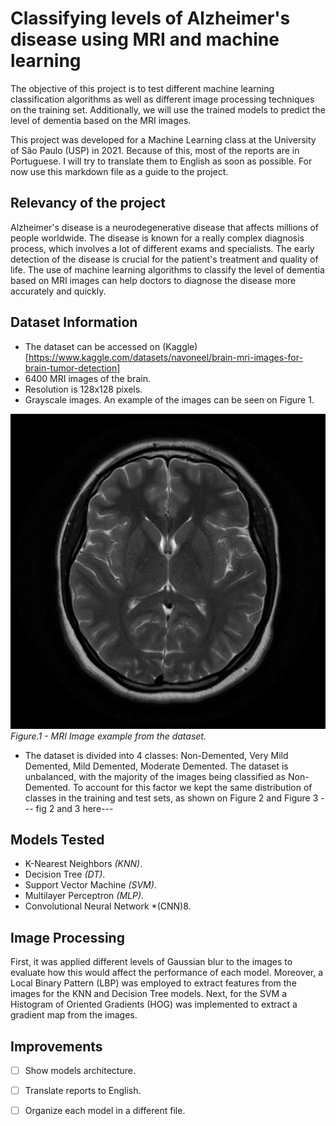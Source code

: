 # Classifying levels of Alzheimer's disease using MRI and machine learning

The objective of this project is to test different machine learning classification algorithms as well as different 
image processing techniques on the training set. Additionally, we will use the trained models to predict the level of dementia
based on the MRI images.

This project was developed for a Machine Learning class at the University of São Paulo (USP) in 2021. Because of this, most of the reports are in Portuguese.
I will try to translate them to English as soon as possible. For now use this markdown file as a guide to the project.

## Relevancy of the project

Alzheimer's disease is a neurodegenerative disease that affects millions of people worldwide. The disease is known for a really complex diagnosis process, which involves a lot of different exams and specialists.
The early detection of the disease is crucial for the patient's treatment and quality of life. 
The use of machine learning algorithms to classify the level of dementia based on MRI images can help doctors to diagnose the disease more accurately and quickly.

## Dataset Information

* The dataset can be accessed on (Kaggle)[https://www.kaggle.com/datasets/navoneel/brain-mri-images-for-brain-tumor-detection]
* 6400 MRI images of the brain.
* Resolution is 128x128 pixels.
* Grayscale images.
An example of the images can be seen on Figure 1.

![MRI Image example](assets/mri_example.jpeg "MRI Image Example")
*Figure.1 - MRI Image example from the dataset.*

* The dataset is divided into 4 classes: Non-Demented, Very Mild Demented, Mild Demented, Moderate Demented.
The dataset is unbalanced, with the majority of the images being classified as Non-Demented.
To account for this factor we kept the same distribution of classes in the training and test sets, as shown on Figure 2 and Figure 3
--- fig 2 and 3 here---

## Models Tested
* K-Nearest Neighbors *(KNN)*.
* Decision Tree *(DT)*.
* Support Vector Machine *(SVM)*.
* Multilayer Perceptron *(MLP)*.
* Convolutional Neural Network *(CNN)8.

## Image Processing

First, it was applied different levels of Gaussian blur to the images to evaluate how this would affect the performance of each model. 
Moreover, a Local Binary Pattern (LBP) was employed to extract features from the images for the KNN and Decision Tree models. Next, for the SVM a 
Histogram of Oriented Gradients (HOG) was implemented to extract a gradient map from the images.


## Improvements
- [ ] Show models architecture.
- [ ] Translate reports to English.
- [ ] Organize each model in a different file.

